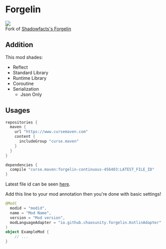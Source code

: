 # Forgelin
[![](https://jitpack.io/v/ChAoSUnItY/Forgelin-Continuous.svg)](https://jitpack.io/#ChAoSUnItY/Forgelin-Continuous)  
Fork of [Shadowfacts's Forgelin](https://github.com/shadowfacts/Forgelin)
## Addition
This mod shades:
- Reflect
- Standard Library
- Runtime Library
- Coroutine
- Serialization
  - Json Only
## Usages
```groovy
repositories {
  maven {
    url "https://www.cursemaven.com"
    content {
      includeGroup "curse.maven"
    }
  }
}

dependencies {
  compile "curse.maven:forgelin-continuous-456403:LATEST_FILE_ID"
}
```

Latest file id can be seen [here](https://www.curseforge.com/minecraft/mc-mods/forgelin-continuous/files).

Add this line to your mod annotation then you're done with basic settings!

```kotlin
@Mod(
  modid = "modid",
  name = "Mod Name",
  version = "Mod version",
  modLanguageAdapter = "io.github.chaosunity.forgelin.KotlinAdapter"
)
object ExampleMod {
    // ...
}
```